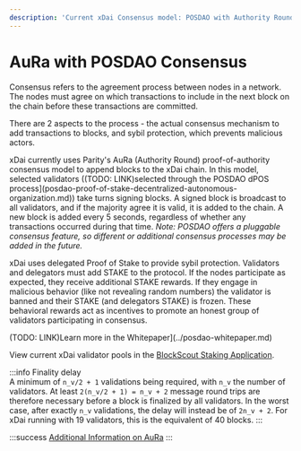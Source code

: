 ```yaml
---
description: 'Current xDai Consensus model: POSDAO with Authority Round Consensus'
---
```


# AuRa with POSDAO Consensus

Consensus refers to the agreement process between nodes in a network. The nodes must agree on which transactions to include in the next block on the chain before these transactions are committed.

There are 2 aspects to the process - the actual consensus mechanism to add transactions to blocks, and sybil protection, which prevents malicious actors.

xDai currently uses Parity's AuRa (Authority Round) proof-of-authority consensus model to append blocks to the xDai chain. In this model, selected validators ((TODO: LINK)selected through the POSDAO dPOS process](posdao-proof-of-stake-decentralized-autonomous-organization.md)) take turns signing blocks. A signed block is broadcast to all validators, and if the majority agree it is valid, it is added to the chain. A new block is added every 5 seconds, regardless of whether any transactions occurred during that time. _Note: POSDAO offers a pluggable consensus feature, so different or additional consensus processes may be added in the future._

xDai uses delegated Proof of Stake to provide sybil protection. Validators and delegators must add STAKE to the protocol. If the nodes participate as expected, they receive additional STAKE rewards. If they engage in malicious behavior (like not revealing random numbers) the validator is banned and their STAKE (and delegators STAKE) is frozen. These behavioral rewards act as incentives to promote an honest group of validators participating in consensus.

(TODO: LINK)Learn more in the Whitepaper](../posdao-whitepaper.md)

View current xDai validator pools in the [BlockScout Staking Application](https://blockscout.com/xdai/mainnet/validators).

:::info
Finality delay\
A minimum of `n_v/2 + 1` validations being required, with `n_v` the number of validators. At least `2(n_v/2 + 1) = n_v + 2` message round trips are therefore necessary before a block is finalized by all validators. In the worst case, after exactly `n_v` validations, the delay will instead be of `2n_v + 2`. For xDai running with 19 validators, this is the equivalent of 40 blocks.
:::

:::success [Additional Information on AuRa](https://openethereum.github.io/Aura)
:::